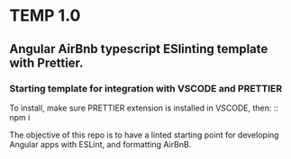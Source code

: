 # TEMP 1.0

## Angular AirBnb typescript ESlinting template with Prettier.

### Starting template for integration with VSCODE and PRETTIER

To install, make sure PRETTIER extension is installed in VSCODE, then:
:: npm i

  
    
      
The objective of this repo is to have a linted starting point
for developing Angular apps with ESLint, and formatting AirBnB.